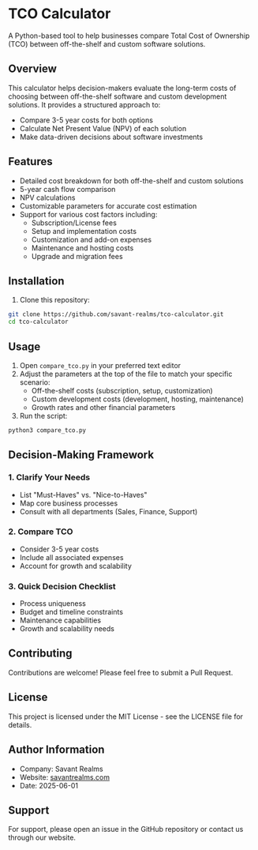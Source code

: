 # TCO Calculator

A Python-based tool to help businesses compare Total Cost of Ownership (TCO) between off-the-shelf and custom software solutions.

## Overview

This calculator helps decision-makers evaluate the long-term costs of choosing between off-the-shelf software and custom development solutions. It provides a structured approach to:

- Compare 3-5 year costs for both options
- Calculate Net Present Value (NPV) of each solution
- Make data-driven decisions about software investments

## Features

- Detailed cost breakdown for both off-the-shelf and custom solutions
- 5-year cash flow comparison
- NPV calculations
- Customizable parameters for accurate cost estimation
- Support for various cost factors including:
  - Subscription/License fees
  - Setup and implementation costs
  - Customization and add-on expenses
  - Maintenance and hosting costs
  - Upgrade and migration fees

## Installation

1. Clone this repository:

```bash
git clone https://github.com/savant-realms/tco-calculator.git
cd tco-calculator
```

## Usage

1. Open `compare_tco.py` in your preferred text editor
2. Adjust the parameters at the top of the file to match your specific scenario:
   - Off-the-shelf costs (subscription, setup, customization)
   - Custom development costs (development, hosting, maintenance)
   - Growth rates and other financial parameters
3. Run the script:

```bash
python3 compare_tco.py
```

## Decision-Making Framework

### 1. Clarify Your Needs

- List "Must-Haves" vs. "Nice-to-Haves"
- Map core business processes
- Consult with all departments (Sales, Finance, Support)

### 2. Compare TCO

- Consider 3-5 year costs
- Include all associated expenses
- Account for growth and scalability

### 3. Quick Decision Checklist

- Process uniqueness
- Budget and timeline constraints
- Maintenance capabilities
- Growth and scalability needs

## Contributing

Contributions are welcome! Please feel free to submit a Pull Request.

## License

This project is licensed under the MIT License - see the LICENSE file for details.

## Author Information

- Company: Savant Realms
- Website: [savantrealms.com](https://savantrealms.com)
- Date: 2025-06-01

## Support

For support, please open an issue in the GitHub repository or contact us through our website.

